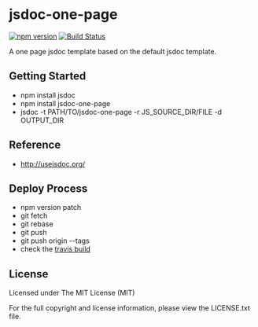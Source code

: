 # jsdoc-one-page

[![npm version](https://badge.fury.io/js/jsdoc-one-page.svg)](https://www.npmjs.com/package/jsdoc-one-page)
[![Build Status](https://travis-ci.org/amcmillan01/jsdoc-one-page.svg?branch=master)](https://travis-ci.org/amcmillan01/jsdoc-one-page)

A one page jsdoc template based on the default jsdoc template.

## Getting Started

- npm install jsdoc
- npm install jsdoc-one-page
- jsdoc -t PATH/TO/jsdoc-one-page -r JS_SOURCE_DIR/FILE -d OUTPUT_DIR 

## Reference

- http://usejsdoc.org/

## Deploy Process

- npm version patch 
- git fetch
- git rebase
- git push
- git push origin --tags
- check the [travis build](https://travis-ci.org/amcmillan01/jsdoc-one-page)

## License

Licensed under The MIT License (MIT)

For the full copyright and license information, please view the LICENSE.txt file.